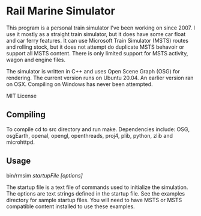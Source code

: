 # Rail Marine Simulator

This program is a personal train simulator I've been working on since 2007.
I use it mostly as a straight train simulator, but it does have some
car float and car ferry features.  It can use Microsoft Train Simulator (MSTS)
routes and rolling stock, but it does not attempt do duplicate MSTS behavoir
or support all MSTS content.  There is only limited support for MSTS
activity, wagon and engine files.

The simulator is written in C++ and uses Open Scene Graph (OSG) for rendering.
The current version runs on Ubuntu 20.04.  An earlier version ran on OSX.
Compiling on Windows has never been attempted.

MIT License

## Compiling

To compile cd to src directory and run make.  Dependencies include: OSG,
osgEarth, openal, opengl, openthreads, proj4, plib, python, zlib and
microhttpd.

## Usage

bin/rmsim *startupFile* *[options]*

The startup file is a text file of commands used to initialize the simulation.
The options are text strings defined in the startup file.  See the examples
directory for sample startup files.  You will need to have MSTS or MSTS
compatible content installed to use these examples.
